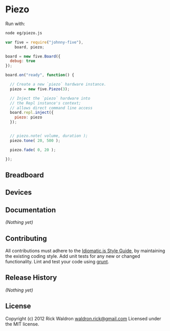# Piezo

Run with:
```bash
node eg/piezo.js
```


```javascript
var five = require("johnny-five"),
    board, piezo;

board = new five.Board({
  debug: true
});

board.on("ready", function() {

  // Create a new `piezo` hardware instance.
  piezo = new five.Piezo(3);

  // Inject the `piezo` hardware into
  // the Repl instance's context;
  // allows direct command line access
  board.repl.inject({
    piezo: piezo
  });


  // piezo.note( volume, duration );
  piezo.tone( 20, 500 );

  piezo.fade( 0, 20 );

});

```

## Breadboard





## Devices




## Documentation

_(Nothing yet)_









## Contributing
All contributions must adhere to the [Idiomatic.js Style Guide](https://github.com/rwldrn/idiomatic.js),
by maintaining the existing coding style. Add unit tests for any new or changed functionality. Lint and test your code using [grunt](https://github.com/cowboy/grunt).

## Release History
_(Nothing yet)_

## License
Copyright (c) 2012 Rick Waldron <waldron.rick@gmail.com>
Licensed under the MIT license.
